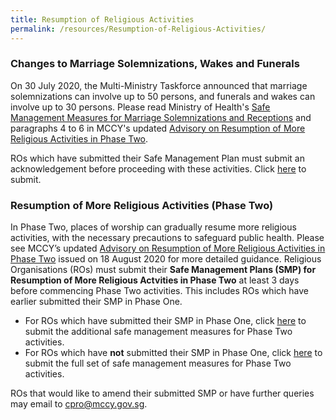 ```yaml
---
title: Resumption of Religious Activities
permalink: /resources/Resumption-of-Religious-Activities/
---
```


### Changes to Marriage Solemnizations, Wakes and Funerals 
On 30 July 2020, the Multi-Ministry Taskforce announced that marriage solemnizations can involve up to 50 persons, and funerals and wakes can involve up to 30 persons. Please read Ministry of Health's [Safe Management Measures for Marriage Solemnizations and Receptions](https://go.gov.sg/weddings) and paragraphs 4 to 6 in MCCY's updated [Advisory on Resumption of More Religious Activities in Phase Two](/media/ResumptionofMoreReligiousActivitiesinPhase2updatedon18Aug.pdf). 

ROs which have submitted their Safe Management Plan must submit an acknowledgement before proceeding with these activities. Click [here](https://www.form.gov.sg/5f264fe0878cfc0013f07087) to submit.

### Resumption of More Religious Activities (Phase Two)
In Phase Two, places of worship can gradually resume more religious activities, with the necessary precautions to safeguard public health. Please see MCCY’s updated [Advisory on Resumption of More Religious Activities in Phase Two](/media/ResumptionofMoreReligiousActivitiesinPhase2updatedon18Aug.pdf) issued on 18 August 2020 for more detailed guidance. Religious Organisations (ROs) must submit their **Safe Management Plans (SMP) for Resumption of More Religious Actvities in Phase Two** at least 3 days before commencing Phase Two activities. This includes ROs which have earlier submitted their SMP in Phase One.

* For ROs which have submitted their SMP in Phase One, click [here](https://www.form.gov.sg/5ee9731b6319c2001142d399) to submit the additional safe management measures for Phase Two activities.
* For ROs which have **not** submitted their SMP in Phase One, click [here](https://www.form.gov.sg/5eeb1acc5a361100119ea96f) to submit the full set of safe management measures for Phase Two activities.


ROs that would like to amend their submitted SMP or have further queries may email to [cpro@mccy.gov.sg](mailto:cpro@mccy.gov.sg).
